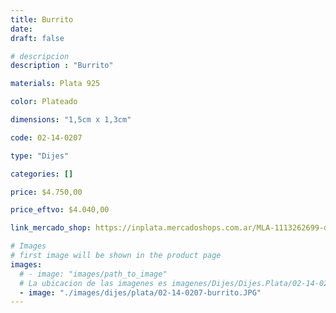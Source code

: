 ```yaml
---
title: Burrito
date: 
draft: false

# descripcion
description : "Burrito"

materials: Plata 925

color: Plateado

dimensions: "1,5cm x 1,3cm"

code: 02-14-0207

type: "Dijes"

categories: []

price: $4.750,00

price_eftvo: $4.040,00

link_mercado_shop: https://inplata.mercadoshops.com.ar/MLA-1113262699-dije-plata-potrillo-caballito-_JM

# Images
# first image will be shown in the product page
images:
  # - image: "images/path_to_image"
  # La ubicacion de las imagenes es imagenes/Dijes/Dijes.Plata/02-14-0207-burrito
  - image: "./images/dijes/plata/02-14-0207-burrito.JPG"
---
```

